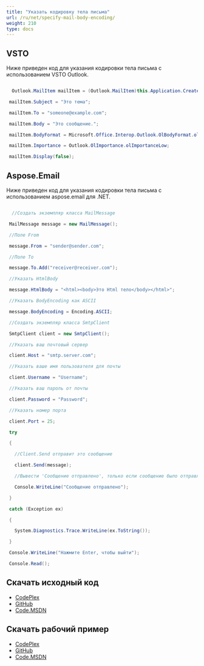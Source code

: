 ```yaml
---
title: "Указать кодировку тела письма"
url: /ru/net/specify-mail-body-encoding/
weight: 210
type: docs
---
```



## **VSTO**
Ниже приведен код для указания кодировки тела письма с использованием VSTO Outlook.

``` cs

  Outlook.MailItem mailItem = (Outlook.MailItem)this.Application.CreateItem(Outlook.OlItemType.olMailItem);

 mailItem.Subject = "Это тема";

 mailItem.To = "someone@example.com";

 mailItem.Body = "Это сообщение.";

 mailItem.BodyFormat = Microsoft.Office.Interop.Outlook.OlBodyFormat.olFormatRichText;

 mailItem.Importance = Outlook.OlImportance.olImportanceLow;

 mailItem.Display(false);


```
## **Aspose.Email**
Ниже приведен код для указания кодировки тела письма с использованием aspose.email для .NET.

``` cs

  //Создать экземпляр класса MailMessage

 MailMessage message = new MailMessage();

 //Поле From

 message.From = "sender@sender.com";

 //Поле To

 message.To.Add("receiver@receiver.com");

 //Указать HtmlBody

 message.HtmlBody = "<html><body>Это Html тело</body></html>";

 //Указать BodyEncoding как ASCII

 message.BodyEncoding = Encoding.ASCII;

 //Создать экземпляр класса SmtpClient

 SmtpClient client = new SmtpClient();

 //Указать ваш почтовый сервер

 client.Host = "smtp.server.com";

 //Указать ваше имя пользователя для почты

 client.Username = "Username";

 //Указать ваш пароль от почты

 client.Password = "Password";

 //Указать номер порта

 client.Port = 25;

 try

 {

   //Client.Send отправит это сообщение

   client.Send(message);

   //Вывести 'Сообщение отправлено', только если сообщение было отправлено успешно

   Console.WriteLine("Сообщение отправлено");

 }

 catch (Exception ex)

 {

   System.Diagnostics.Trace.WriteLine(ex.ToString());

 }

 Console.WriteLine("Нажмите Enter, чтобы выйти");

 Console.Read();


```
## **Скачать исходный код**
- [CodePlex](https://asposeemailvsto.codeplex.com/SourceControl/latest#Code)
- [GitHub](https://github.com/aspose-email/Aspose.Email-for-.NET/tree/master/Plugins/Aspose.Email%20Vs%20VSTO%20Outlook/Code%20Comparison%20of%20Common%20Features/Specify%20Mail%20Body%20Encoding)
- [Code.MSDN](https://code.msdn.microsoft.com/Code-Comparison-of-common-4e0f39b8/view/SourceCode#content)
## **Скачать рабочий пример**
- [CodePlex](https://asposeemailvsto.codeplex.com/releases/view/620910)
- [GitHub](https://github.com/aspose-email/Aspose.Email-for-.NET/releases/tag/AsposeEmailVsVSTOv1.2)
- [Code.MSDN](https://code.msdn.microsoft.com/Code-Comparison-of-common-4e0f39b8)